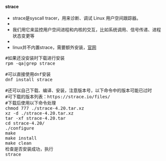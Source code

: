 #### strace

* strace是syscall tracer，用来诊断、调试 Linux 用户空间跟踪器。
* 
* 我们用它来监控用户空间进程和内核的交互，比如系统调用、信号传递、进程状态变更等
* 
* linux并不内置strace，需要额外安装，<a href="https://strace.io/" target="_blank">官网</a>

<pre class="prettyprint lang-s">
#如果还没安装时下载进行安装
rpm -qa|grep strace

#可以直接使用dnf安装
dnf install strace

#还可以自己下载、编译、安装，注意版本号，以下命令中的版本可能已过时
#可下载的版本列表：https://strace.io/files/
#下载后使用以下命令处理
chmod 777 ./strace-4.20.tar.xz 
xz -d ./strace-4.20.tar.xz 
tar -xf strace-4.20.tar
cd strace-4.20/
./configure 
make
make install
make clean
检查是否安装成功，执行
strace
</pre>
